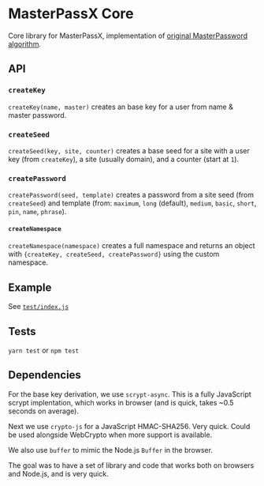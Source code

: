 # MasterPassX Core

Core library for MasterPassX, implementation of [original MasterPassword algorithm](http://masterpasswordapp.com/algorithm.html).

## API

### `createKey`

`createKey(name, master)` creates an base key for a user from name & master password.

### `createSeed`

`createSeed(key, site, counter)` creates a base seed for a site with a user key (from `createKey`), a site (usually domain), and a counter (start at `1`).

### `createPassword`

`createPassword(seed, template)` creates a password from a site seed (from `createSeed`) and template (from: 	`maximum`, `long` (default), `medium`, `basic`, `short`, `pin`, `name`, `phrase`).

#### `createNamespace`

`createNamespace(namespace)` creates a full namespace and returns an object with `{createKey, createSeed, createPassword}` using the custom namespace.

## Example

See [`test/index.js`](test/index.js)

## Tests

`yarn test` or `npm test`

## Dependencies

For the base key derivation, we use `scrypt-async`. This is a fully JavaScript scrypt implentation, which works in browser (and is quick, takes ~0.5 seconds on average).

Next we use `crypto-js` for a JavaScript HMAC-SHA256. Very quick. Could be used alongside WebCrypto when more support is available.

We also use `buffer` to mimic the Node.js `Buffer` in the browser.

The goal was to have a set of library and code that works both on browsers and Node.js, and is very quick.